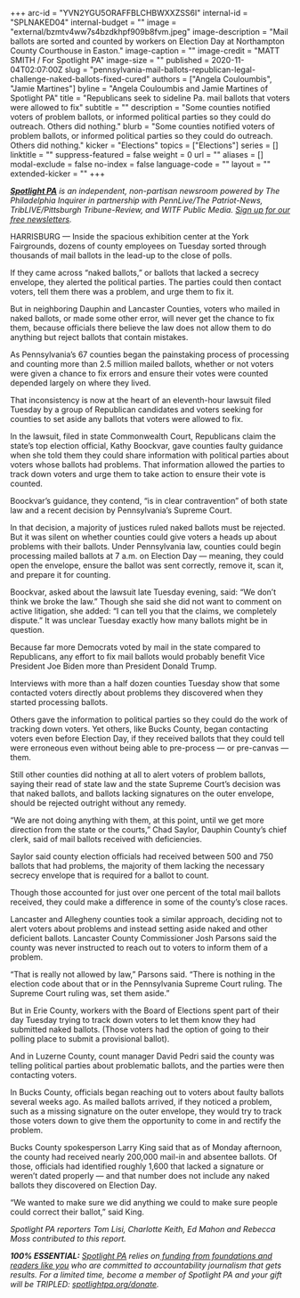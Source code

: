 +++
arc-id = "YVN2YGU5ORAFFBLCHBWXXZSS6I"
internal-id = "SPLNAKED04"
internal-budget = ""
image = "external/bzmtv4ww7s4bzdkhpf909b8fvm.jpeg"
image-description = "Mail ballots are sorted and counted by workers on Election Day at Northampton County Courthouse in Easton."
image-caption = ""
image-credit = "MATT SMITH / For Spotlight PA"
image-size = ""
published = 2020-11-04T02:07:00Z
slug = "pennsylvania-mail-ballots-republican-legal-challenge-naked-ballots-fixed-cured"
authors = ["Angela Couloumbis", "Jamie Martines"]
byline = "Angela Couloumbis and Jamie Martines of Spotlight PA"
title = "Republicans seek to sideline Pa. mail ballots that voters were allowed to fix"
subtitle = ""
description = "Some counties notified voters of problem ballots, or informed political parties so they could do outreach. Others did nothing."
blurb = "Some counties notified voters of problem ballots, or informed political parties so they could do outreach. Others did nothing."
kicker = "Elections"
topics = ["Elections"]
series = []
linktitle = ""
suppress-featured = false
weight = 0
url = ""
aliases = []
modal-exclude = false
no-index = false
language-code = ""
layout = ""
extended-kicker = ""
+++

<a href="https://www.spotlightpa.org/"><i><b>Spotlight PA</b></i></a><i> is an independent, non-partisan newsroom powered by The Philadelphia Inquirer in partnership with PennLive/The Patriot-News, TribLIVE/Pittsburgh Tribune-Review, and WITF Public Media. </i><a href="https://www.spotlightpa.org/newsletters"><i>Sign up for our free newsletters</i></a><i>.</i>

HARRISBURG — Inside the spacious exhibition center at the York Fairgrounds, dozens of county employees on Tuesday sorted through thousands of mail ballots in the lead-up to the close of polls.

If they came across “naked ballots,” or ballots that lacked a secrecy envelope, they alerted the political parties. The parties could then contact voters, tell them there was a problem, and urge them to fix it.

But in neighboring Dauphin and Lancaster Counties, voters who mailed in naked ballots, or made some other error, will never get the chance to fix them, because officials there believe the law does not allow them to do anything but reject ballots that contain mistakes.

As Pennsylvania’s 67 counties began the painstaking process of processing and counting more than 2.5 million mailed ballots, whether or not voters were given a chance to fix errors and ensure their votes were counted depended largely on where they lived.

That inconsistency is now at the heart of an eleventh-hour lawsuit filed Tuesday by a group of Republican candidates and voters seeking for counties to set aside any ballots that voters were allowed to fix.

<script src="https://www.spotlightpa.org/embed.js" async></script><div data-spl-embed-version="1" data-spl-src="https://www.spotlightpa.org/embeds/newsletter/"></div>

In the lawsuit, filed in state Commonwealth Court, Republicans claim the state’s top election official, Kathy Boockvar, gave counties faulty guidance when she told them they could share information with political parties about voters whose ballots had problems. That information allowed the parties to track down voters and urge them to take action to ensure their vote is counted.

Boockvar’s guidance, they contend, “is in clear contravention” of both state law and a recent decision by Pennsylvania’s Supreme Court. 

In that decision, a majority of justices ruled naked ballots must be rejected. But it was silent on whether counties could give voters a heads up about problems with their ballots. Under Pennsylvania law, counties could begin processing mailed ballots at 7 a.m. on Election Day — meaning, they could open the envelope, ensure the ballot was sent correctly, remove it, scan it, and prepare it for counting.

Boockvar, asked about the lawsuit late Tuesday evening, said: “We don’t think we broke the law.” Though she said she did not want to comment on active litigation, she added: “I can tell you that the claims, we completely dispute.” It was unclear Tuesday exactly how many ballots might be in question.

Because far more Democrats voted by mail in the state compared to Republicans, any effort to fix mail ballots would probably benefit Vice President Joe Biden more than President Donald Trump.

Interviews with more than a half dozen counties Tuesday show that some contacted voters directly about problems they discovered when they started processing ballots.

Others gave the information to political parties so they could do the work of tracking down voters. Yet others, like Bucks County, began contacting voters even before Election Day, if they received ballots that they could tell were erroneous even without being able to pre-process — or pre-canvas — them.

Still other counties did nothing at all to alert voters of problem ballots, saying their read of state law and the state Supreme Court’s decision was that naked ballots, and ballots lacking signatures on the outer envelope, should be rejected outright without any remedy.

“We are not doing anything with them, at this point, until we get more direction from the state or the courts,” Chad Saylor, Dauphin County’s chief clerk, said of mail ballots received with deficiencies.

Saylor said county election officials had received between 500 and 750 ballots that had problems, the majority of them lacking the necessary secrecy envelope that is required for a ballot to count.

Though those accounted for just over one percent of the total mail ballots received, they could make a difference in some of the county’s close races.

Lancaster and Allegheny counties took a similar approach, deciding not to alert voters about problems and instead setting aside naked and other deficient ballots. Lancaster County Commissioner Josh Parsons said the county was never instructed to reach out to voters to inform them of a problem.

<script src="https://www.spotlightpa.org/embed.js" async></script><div data-spl-embed-version="1" data-spl-src="https://www.spotlightpa.org/embeds/donate/?teaser_text=Spotlight%20PA%20provides%20essential%2C%20public-service%20journalism%20about%20Pennsylvania%20thank%20to%20readers%20like%20you.%20For%20a%20limited%20time%2C%20become%20a%20member%20and%20your%20contribution%20will%20be%20TRIPLED.&cta_text=YES%2C%20TRIPLE%20MY%20GIFT&eyebrow_text=BECOME%20A%20MEMBER"></div>

“That is really not allowed by law,” Parsons said. “There is nothing in the election code about that or in the Pennsylvania Supreme Court ruling. The Supreme Court ruling was, set them aside.”

But in Erie County, workers with the Board of Elections spent part of their day Tuesday trying to track down voters to let them know they had submitted naked ballots. (Those voters had the option of going to their polling place to submit a provisional ballot).

And in Luzerne County, count manager David Pedri said the county was telling political parties about problematic ballots, and the parties were then contacting voters.

In Bucks County, officials began reaching out to voters about faulty ballots several weeks ago. As mailed ballots arrived, if they noticed a problem, such as a missing signature on the outer envelope, they would try to track those voters down to give them the opportunity to come in and rectify the problem.

Bucks County spokesperson Larry King said that as of Monday afternoon, the county had received nearly 200,000 mail-in and absentee ballots. Of those, officials had identified roughly 1,600 that lacked a signature or weren’t dated properly — and that number does not include any naked ballots they discovered on Election Day.

“We wanted to make sure we did anything we could to make sure people could correct their ballot,” said King.

<i>Spotlight PA reporters Tom Lisi, Charlotte Keith, Ed Mahon and Rebecca Moss contributed to this report.</i>

<i><b>100% ESSENTIAL:</b></i><i> </i><a href="https://www.spotlightpa.org/"><i>Spotlight PA</i></a><i> relies on</i><a href="https://www.spotlightpa.org/support"><i> funding from foundations and readers like you</i></a><i> who are committed to accountability journalism that gets results. For a limited time, become a member of Spotlight PA and your gift will be TRIPLED: </i><a href="http://spotlightpa.org/donate"><i>spotlightpa.org/donate</i></a><i>.</i>
